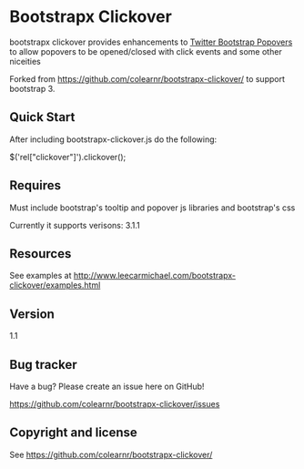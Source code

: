 Bootstrapx Clickover
=================

bootstrapx clickover provides enhancements to [Twitter Bootstrap Popovers](http://twitter.github.com/bootstrap#popover) to allow popovers to be opened/closed with click events and some other niceities

Forked from https://github.com/colearnr/bootstrapx-clickover/ to support bootstrap 3.

Quick Start
-----------

After including bootstrapx-clickover.js do the following:

 $('rel["clickover"]').clickover();

Requires
--------

Must include bootstrap's tooltip and popover js libraries and bootstrap's css

Currently it supports verisons: 3.1.1

Resources
---------

See examples at http://www.leecarmichael.com/bootstrapx-clickover/examples.html

Version
-----------

1.1

Bug tracker
-----------

Have a bug? Please create an issue here on GitHub!

https://github.com/colearnr/bootstrapx-clickover/issues

Copyright and license
---------------------

See https://github.com/colearnr/bootstrapx-clickover/